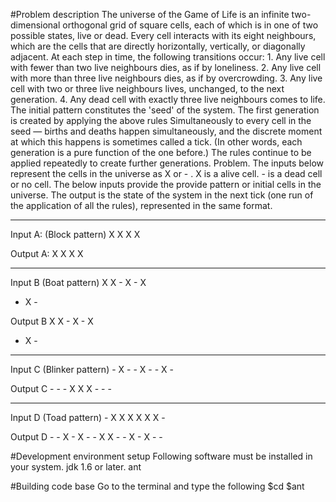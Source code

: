 #Problem description
    The universe of the Game of Life is an infinite two-dimensional orthogonal grid of square cells, each of which is in one of two possible states, live or dead. Every cell interacts with its eight neighbours, which are the cells that are directly horizontally, vertically, or diagonally adjacent. At each step in time, the following transitions occur:
    1.     Any live cell with fewer than two live neighbours dies, as if by loneliness.
    2.     Any live cell with more than three live neighbours dies, as if by overcrowding.
    3.     Any live cell with two or three live neighbours lives, unchanged, to the next generation.
    4.     Any dead cell with exactly three live neighbours comes to life.
    The initial pattern constitutes the 'seed' of the system. The first generation is created by applying the above rules Simultaneously to every cell in the seed — births and deaths happen simultaneously, and the discrete moment at which this happens is sometimes called a tick. (In other words, each generation is a pure function of the one before.) The rules continue to be applied repeatedly to create further generations.
Problem.
The inputs below represent the cells in the universe as X or - . X is a alive cell. - is a dead cell or no cell. The below inputs provide the provide pattern or initial cells in the universe. The output is the state of the system in the next tick (one run of the application of all the rules), represented in the same format.

-------------------------------------------------------------------------------------------
Input A:
(Block pattern)
    X X
    X X
                                         
Output A:
    X X
    X X

-------------------------------------------------------------------------------------------
Input B
(Boat pattern)
X X -
X - X
- X -

Output B
X X -
X - X
- X -

-------------------------------------------------------------------------------------------
Input C
(Blinker pattern)
    - X -
    - X -
    - X -

Output C
    - - -
    X X X
    - - -

-------------------------------------------------------------------------------------------
Input D
(Toad pattern)
       - X X X
       X X X -

Output D
       - - X -
       X - - X
       X - - X
       - X - -
        
#Development environment setup
    Following software must be installed in your system.
        jdk 1.6 or later.
        ant

#Building code base
    Go to the terminal and type the following
        $cd <to the Biblioteca directory>
        $ant